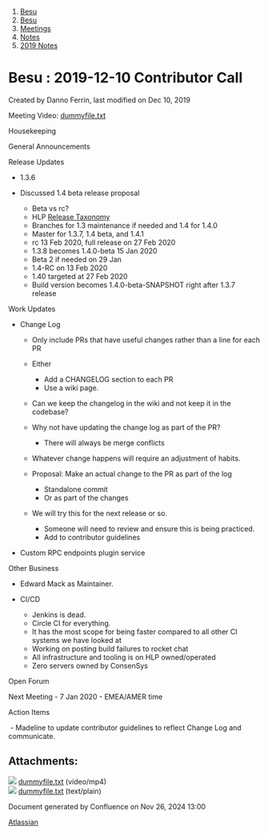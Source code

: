 1. [Besu](index.html)
2. [Besu](Besu_22151173.html)
3. [Meetings](Meetings_22153838.html)
4. [Notes](Notes_22153888.html)
5. [2019 Notes](2019-Notes_22153854.html)

# Besu : 2019-12-10 Contributor Call

Created by Danno Ferrin, last modified on Dec 10, 2019

Meeting Video: [dummyfile.txt](#)

Housekeeping

General Announcements

Release Updates

- 1.3.6
- Discussed 1.4 beta release proposal
  
  - Beta vs rc?
  - HLP [Release Taxonomy](https://lf-hyperledger.atlassian.net/wiki/spaces/TSC/pages/21430846/Release+Taxonomy)
  - Branches for 1.3 maintenance if needed and 1.4 for 1.4.0
  - Master for 1.3.7, 1.4 beta, and 1.4.1
  - rc 13 Feb 2020, full release on 27 Feb 2020
  - 1.3.8 becomes 1.4.0-beta 15 Jan 2020
  - Beta 2 if needed on 29 Jan
  - 1.4-RC on 13 Feb 2020
  - 1.40 targeted at 27 Feb 2020
  - Build version becomes 1.4.0-beta-SNAPSHOT right after 1.3.7 release

Work Updates

- Change Log
  
  - Only include PRs that have useful changes rather than a line for each PR
  - Either
    
    - Add a CHANGELOG section to each PR
    - Use a wiki page.
  - Can we keep the changelog in the wiki and not keep it in the codebase?
  - Why not have updating the change log as part of the PR?
    
    - There will always be merge conflicts
  - Whatever change happens will require an adjustment of habits.
  - Proposal: Make an actual change to the PR as part of the log
    
    - Standalone commit
    - Or as part of the changes
  - We will try this for the next release or so.
    
    - Someone will need to review and ensure this is being practiced.
    - Add to contributor guidelines
- Custom RPC endpoints plugin service

Other Business

- Edward Mack as Maintainer.
- CI/CD
  
  - Jenkins is dead.
  - Circle CI for everything.
  - It has the most scope for being faster compared to all other CI systems we have looked at
  - Working on posting build failures to rocket chat
  - All infrastructure and tooling is on HLP owned/operated
  - Zero servers owned by ConsenSys

Open Forum

Next Meeting - 7 Jan 2020 - EMEA/AMER time

Action Items

 - Madeline to update contributor guidelines to reflect Change Log and communicate.

## Attachments:

![](images/icons/bullet_blue.gif) [dummyfile.txt](attachments/22154187/22156972.txt) (video/mp4)  
![](images/icons/bullet_blue.gif) [dummyfile.txt](attachments/22154187/22154189.txt) (text/plain)

Document generated by Confluence on Nov 26, 2024 13:00

[Atlassian](http://www.atlassian.com/)
